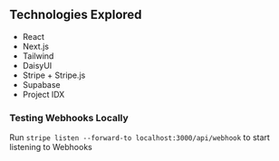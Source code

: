 ## Technologies Explored

- React
- Next.js
- Tailwind
- DaisyUI
- Stripe + Stripe.js
- Supabase
- Project IDX

### Testing Webhooks Locally

Run `stripe listen --forward-to localhost:3000/api/webhook` to start listening to Webhooks
